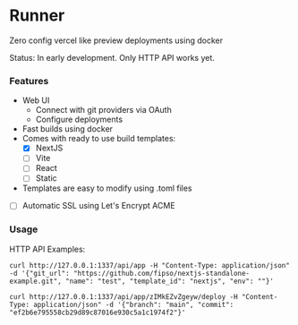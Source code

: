 # Runner
Zero config vercel like preview deployments using docker

Status: In early development. Only HTTP API works yet.

### Features
- Web UI
  - Connect with git providers via OAuth
  - Configure deployments
- Fast builds using docker
- Comes with ready to use build templates:
  - [x] NextJS
  - [ ] Vite
  - [ ] React
  - [ ] Static
- Templates are easy to modify using .toml files
- [ ] Automatic SSL using Let's Encrypt ACME

### Usage

HTTP API Examples:

`curl http://127.0.0.1:1337/api/app -H "Content-Type: application/json" -d '{"git_url": "https://github.com/fipso/nextjs-standalone-example.git", "name": "test", "template_id": "nextjs", "env": ""}'`

`curl http://127.0.0.1:1337/api/app/zIMkEZvZgeyw/deploy -H "Content-Type: application/json" -d '{"branch": "main", "commit": "ef2b6e795558cb29d89c87016e930c5a1c1974f2"}'`
